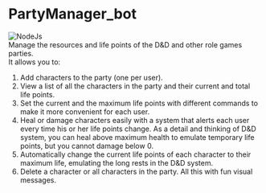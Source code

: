 # PartyManager_bot
![NodeJs](https://camo.githubusercontent.com/faec9d89bd2c7d47b91d988dcd0f27011c27e8191d45836cfa36bf2b3c2a92bd/68747470733a2f2f696d672e736869656c64732e696f2f7374617469632f76313f7374796c653d666f722d7468652d6261646765266d6573736167653d4e6f64652e6a7326636f6c6f723d333339393333266c6f676f3d4e6f64652e6a73266c6f676f436f6c6f723d464646464646266c6162656c3d)
<br />
Manage the resources and life points of the D&amp;D and other role games parties.<br />
It allows you to:
1. Add characters to the party (one per user).
2. View a list of all the characters in the party and their current and total life points.
3. Set the current and the maximum life points with different commands to make it more convenient for each user.
4. Heal or damage characters easily with a system that alerts each user every time his or her life points change. As a detail and thinking of D&D system, you can heal above maximum health to emulate temporary life points, but you cannot damage below 0.
5. Automatically change the current life points of each character to their maximum life, emulating the long rests in the D&D system.
6. Delete a character or all characters in the party.
All this with fun visual messages.
